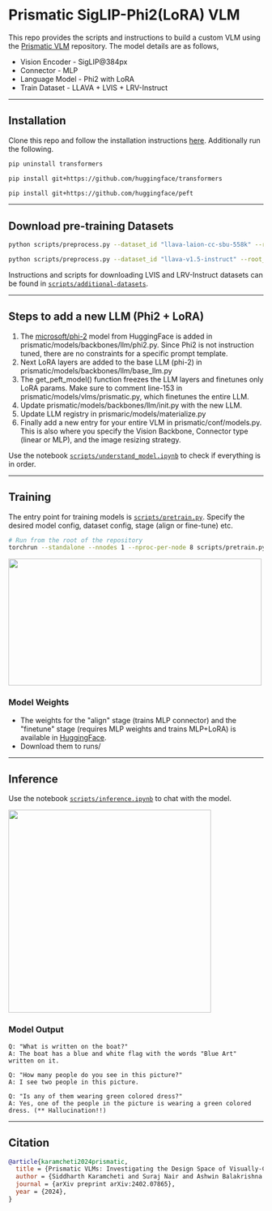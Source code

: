 # Prismatic SigLIP-Phi2(LoRA) VLM

This repo provides the scripts and instructions to build a custom VLM using the [Prismatic VLM](https://github.com/TRI-ML/prismatic-vlms) repository. The model details are as follows,

* Vision Encoder - SigLIP@384px
* Connector - MLP
* Language Model - Phi2 with LoRA
* Train Dataset - LLAVA + LVIS + LRV-Instruct

---

## Installation

Clone this repo and follow the installation instructions [here](https://github.com/TRI-ML/prismatic-vlms?tab=readme-ov-file#installation). Additionally run the following.

```bash
pip uninstall transformers

pip install git+https://github.com/huggingface/transformers

pip install git+https://github.com/huggingface/peft
```


---

## Download pre-training Datasets

```bash
python scripts/preprocess.py --dataset_id "llava-laion-cc-sbu-558k" --root_dir training_data/

python scripts/preprocess.py --dataset_id "llava-v1.5-instruct" --root_dir training_data/
```
Instructions and scripts for downloading LVIS and LRV-Instruct datasets can be found in [`scripts/additional-datasets`](scripts/additional-datasets).


---

## Steps to add a new LLM (Phi2 + LoRA)
1. The [microsoft/phi-2](https://huggingface.co/microsoft/phi-2) model from HuggingFace is added in prismatic/models/backbones/llm/phi2.py. Since Phi2 is not instruction tuned, there are no constraints for a specific prompt template.
2. Next LoRA layers are added to the base LLM (phi-2) in prismatic/models/backbones/llm/base_llm.py
3. The get_peft_model() function freezes the LLM layers and finetunes only LoRA params. Make sure to comment line-153 in prismatic/models/vlms/prismatic.py, which finetunes the entire LLM.
4. Update prismatic/models/backbones/llm/init.py with the new LLM.
5. Update LLM registry in prismaric/models/materialize.py
6. Finally add a new entry for your entire VLM in prismatic/conf/models.py. This is also where you specify the Vision Backbone, Connector type (linear or MLP), and the image resizing strategy.


Use the notebook [`scripts/understand_model.ipynb`](scripts/understand_model.ipynb) to check if everything is in order.

---

## Training

The entry point for training models is [`scripts/pretrain.py`](scripts/pretrain.py). Specify the desired model config, dataset config, stage (align or fine-tune) etc.

```bash
# Run from the root of the repository
torchrun --standalone --nnodes 1 --nproc-per-node 8 scripts/pretrain.py
```

<img src="https://github.com/NMS05/Prismatic-SigLIP-Phi2-LoRA-VLM/blob/main/assets/finetune_loss.png" width="500" height="250">

### Model Weights

- The weights for the "align" stage (trains MLP connector) and the "finetune" stage (requires MLP weights and trains MLP+LoRA) is available in [HuggingFace](https://huggingface.co/nms05/SigLIP_Phi2_LoRA_VLM).
- Download them to runs/

---

## Inference

Use the notebook [`scripts/inference.ipynb`](scripts/inference.ipynb) to chat with the model.

<img src="https://github.com/NMS05/Prismatic-SigLIP-Phi2-LoRA-VLM/blob/main/assets/test_image.png" width="400" height="400">

### Model Output

```
Q: "What is written on the boat?"
A: The boat has a blue and white flag with the words "Blue Art" written on it.

Q: "How many people do you see in this picture?"
A: I see two people in this picture.

Q: "Is any of them wearing green colored dress?"
A: Yes, one of the people in the picture is wearing a green colored dress. (** Hallucination!!)
```


---
## Citation 

```bibtex
@article{karamcheti2024prismatic,
  title = {Prismatic VLMs: Investigating the Design Space of Visually-Conditioned Language Models},
  author = {Siddharth Karamcheti and Suraj Nair and Ashwin Balakrishna and Percy Liang and Thomas Kollar and Dorsa Sadigh},
  journal = {arXiv preprint arXiv:2402.07865},
  year = {2024},
}
```
